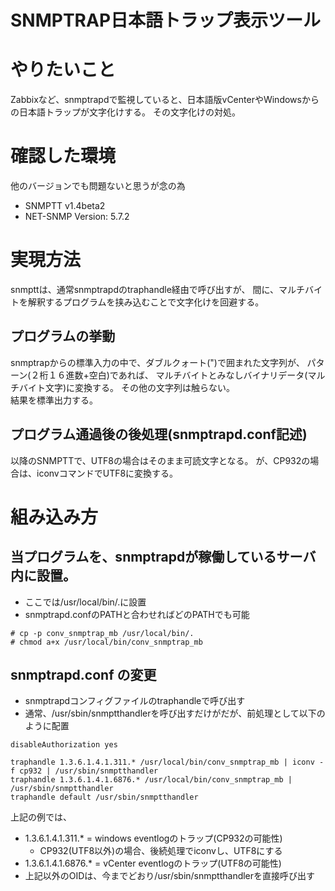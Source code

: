 SNMPTRAP日本語トラップ表示ツール
======================
# やりたいこと

Zabbixなど、snmptrapdで監視していると、日本語版vCenterやWindowsからの日本語トラップが文字化けする。
その文字化けの対処。

# 確認した環境

他のバージョンでも問題ないと思うが念の為

* SNMPTT v1.4beta2
* NET-SNMP Version:  5.7.2

# 実現方法

snmpttは、通常snmptrapdのtraphandle経由で呼び出すが、
間に、マルチバイトを解釈するプログラムを挟み込むことで文字化けを回避する。

## プログラムの挙動

snmptrapからの標準入力の中で、ダブルクォート(")で囲まれた文字列が、
パターン(２桁１６進数+空白)であれば、
マルチバイトとみなしバイナリデータ(マルチバイト文字)に変換する。
その他の文字列は触らない。  
結果を標準出力する。

## プログラム通過後の後処理(snmptrapd.conf記述)

以降のSNMPTTで、UTF8の場合はそのまま可読文字となる。
が、CP932の場合は、iconvコマンドでUTF8に変換する。

# 組み込み方

## 当プログラムを、snmptrapdが稼働しているサーバ内に設置。

* ここでは/usr/local/bin/.に設置
* snmptrapd.confのPATHと合わせればどのPATHでも可能

```
# cp -p conv_snmptrap_mb /usr/local/bin/.
# chmod a+x /usr/local/bin/conv_snmptrap_mb
```

## snmptrapd.conf の変更

* snmptrapdコンフィグファイルのtraphandleで呼び出す
* 通常、/usr/sbin/snmptthandlerを呼び出すだけがだが、前処理として以下のように配置

```
disableAuthorization yes

traphandle 1.3.6.1.4.1.311.* /usr/local/bin/conv_snmptrap_mb | iconv -f cp932 | /usr/sbin/snmptthandler
traphandle 1.3.6.1.4.1.6876.* /usr/local/bin/conv_snmptrap_mb | /usr/sbin/snmptthandler
traphandle default /usr/sbin/snmptthandler
```
上記の例では、
* 1.3.6.1.4.1.311.* = windows eventlogのトラップ(CP932の可能性)
  * CP932(UTF8以外)の場合、後続処理でiconvし、UTF8にする
* 1.3.6.1.4.1.6876.* = vCenter eventlogのトラップ(UTF8の可能性)
* 上記以外のOIDは、今までどおり/usr/sbin/snmptthandlerを直接呼び出す
